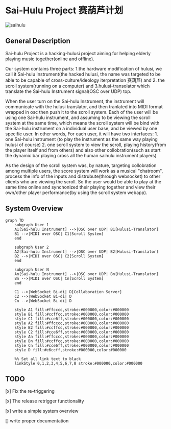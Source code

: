# Sai-Hulu Project 赛葫芦计划

![saihulu](https://github.com/user-attachments/assets/dc10369d-6ca8-4dd2-b198-227b57e215fb)


## General Description


Sai-hulu Project is a hacking-hulusi project aiming for helping elderly playing music together(online and offline).

Our system contains three parts: 1.the hardware modification of hulusi, we call it Sai-hulu Instrument(the hacked hulusi, the name was targeted to be able to be capable of cross-culture/ideology iterpretation 赛葫芦) and 2. the scroll system(running on a computer) and 3.hulusi-transolator which translate the Sai-hulu Instrument signal(OSC over UDP) top.

When the user turn on the Sai-hulu Instrument, the instrument will communicate with the hulusi translator, and then tranlated into MIDI format wrapped in osc then push it to the scroll system. Each of the user will be using one Sai-hulu instrument, and assuming to be viewing the scroll system at the same time, which means the scroll system will be bind with the Sai-hulu instrument on a individual user base, and be viewed by one specific user. In other words, For each user, it will have two interfaces: 1. one Sai-hulu instrument (to play the instrument as the same way playing hulusi of course) 2. one scroll system to view the scroll, playing history(from the player itself and from others) and also other collobration(such as start the dynamic bar playing cross all the human saihulu instrument players)

As the design of the scroll system was, by nature, targeting collobration among multiple users, the score system will work as a musical "chatroom", process the info of the inputs and distrubute(through websocket) to other clients who are viewing the scroll. So the user would be able to play at the same time online and synchonized their playing together and view their own/other player performance(by using the scroll system webapp).





## System Overview

```mermaid
graph TD
    subgraph User 1
    A1[Sai-hulu Instrument] -->|OSC over UDP| B1[Hulusi-Translator]
    B1 -->|MIDI over OSC| C1[Scroll System]
    end

    subgraph User 2
    A2[Sai-hulu Instrument] -->|OSC over UDP| B2[Hulusi-Translator]
    B2 -->|MIDI over OSC| C2[Scroll System]
    end

    subgraph User N
    An[Sai-hulu Instrument] -->|OSC over UDP| Bn[Hulusi-Translator]
    Bn -->|MIDI over OSC| Cn[Scroll System]
    end

    C1 -->|WebSocket Bi-di| D[Collaboration Server]
    C2 -->|WebSocket Bi-di| D
    Cn -->|WebSocket Bi-di| D

    style A1 fill:#ffcccc,stroke:#000000,color:#000000
    style B1 fill:#ccffcc,stroke:#000000,color:#000000
    style C1 fill:#cce6ff,stroke:#000000,color:#000000
    style A2 fill:#ffcccc,stroke:#000000,color:#000000
    style B2 fill:#ccffcc,stroke:#000000,color:#000000
    style C2 fill:#cce6ff,stroke:#000000,color:#000000
    style An fill:#ffcccc,stroke:#000000,color:#000000
    style Bn fill:#ccffcc,stroke:#000000,color:#000000
    style Cn fill:#cce6ff,stroke:#000000,color:#000000
    style D fill:#e6ccff,stroke:#000000,color:#000000

    %% Set all link text to black
    linkStyle 0,1,2,3,4,5,6,7,8 stroke:#000000,color:#000000

```


## TODO

[x] Fix the re-triggering

[x] The release retrigger functionality 

[x] write a simple system overview

[] write proper documentation 
